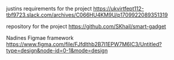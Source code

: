 justins requirements for the project
https://ukvirtfept112-tbf9723.slack.com/archives/C066HU4KM9U/p1709922089351319 

repository for the project
https://github.com/SKhail/smart-gadget

Nadines Figmae framework
https://www.figma.com/file/FJfdlthb2B7I1EPW7M6IC3/Untitled?type=design&node-id=0-1&mode=design


